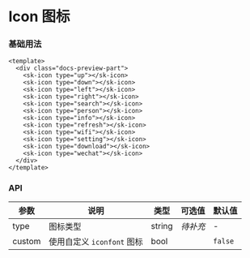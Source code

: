 # Icon 图标

### 基础用法

<div class="docs-preview-part">
  <sk-icon type="up"></sk-icon>
    <sk-icon type="down"></sk-icon>
    <sk-icon type="left"></sk-icon>
    <sk-icon type="right"></sk-icon>
    <sk-icon type="search"></sk-icon>
    <sk-icon type="person"></sk-icon>
    <sk-icon type="info"></sk-icon>
    <sk-icon type="refresh"></sk-icon>
    <sk-icon type="wifi"></sk-icon>
    <sk-icon type="setting"></sk-icon>
    <sk-icon type="download"></sk-icon>
    <sk-icon type="wechat"></sk-icon>
</div>

```vue
<template>
  <div class="docs-preview-part">
    <sk-icon type="up"></sk-icon>
    <sk-icon type="down"></sk-icon>
    <sk-icon type="left"></sk-icon>
    <sk-icon type="right"></sk-icon>
    <sk-icon type="search"></sk-icon>
    <sk-icon type="person"></sk-icon>
    <sk-icon type="info"></sk-icon>
    <sk-icon type="refresh"></sk-icon>
    <sk-icon type="wifi"></sk-icon>
    <sk-icon type="setting"></sk-icon>
    <sk-icon type="download"></sk-icon>
    <sk-icon type="wechat"></sk-icon>
  </div>
</template>
```

### API

| 参数   | 说明                       | 类型   | 可选值   | 默认值  |
| ------ | -------------------------- | ------ | -------- | ------- |
| type   | 图标类型                   | string | _待补充_ | -       |
| custom | 使用自定义 `iconfont` 图标 | bool   |          | `false` |
